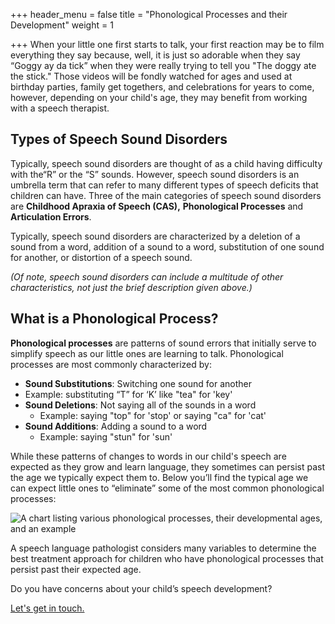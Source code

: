 +++
header_menu = false
title = "Phonological Processes and their Development"
weight = 1

+++
When your little one first starts to talk, your first reaction may be to film everything they say because, well, it is just so adorable when they say “Goggy ay da tick” when they were really trying to tell you "The doggy ate the stick." Those videos will be fondly watched for ages and used at birthday parties, family get togethers, and celebrations for years to come, however, depending on your child's age, they may benefit from working with a speech therapist.

## Types of Speech Sound Disorders

Typically, speech sound disorders are thought of as a child having difficulty with the“R” or the “S” sounds. However, speech sound disorders is an umbrella term that can refer to many different types of speech deficits that children can have. Three of the main categories of speech sound disorders are **Childhood Apraxia of Speech (CAS),** **Phonological Processes** and **Articulation Errors**.

Typically, speech sound disorders are characterized by a deletion of a sound from a word, addition of a sound to a word, substitution of one sound for another, or distortion of a speech sound. 

_(Of note, speech sound disorders can include a multitude of other characteristics, not just the brief description given above.)_

## What is a Phonological Process?

**Phonological processes** are patterns of sound errors that initially serve to simplify speech as our little ones are learning to talk. Phonological processes are most commonly characterized by:

*  **Sound Substitutions**: Switching one sound for another
  * Example: substituting “T” for ‘K’ like "tea" for 'key' 
* **Sound Deletions**: Not saying all of the sounds in a word 
  * Example: saying "top" for 'stop' or saying "ca" for 'cat'
* **Sound Additions**: Adding a sound to a word
  * Example: saying "stun" for 'sun'

While these patterns of changes to words in our child's speech are expected as they grow and learn language, they sometimes can persist past the age we typically expect them to. Below you’ll find the typical age we can expect little ones to “eliminate” some of the most common phonological processes:

![A chart listing various phonological processes, their developmental ages, and an example](/uploads/phono-milestones.png "Phonological Processes Milestones Chart")

A speech language pathologist considers many variables to determine the best treatment approach for children who have phonological processes that persist past their expected age.

Do you have concerns about your child’s speech development?

[Let's get in touch.](/#let-s-get-in-touch)